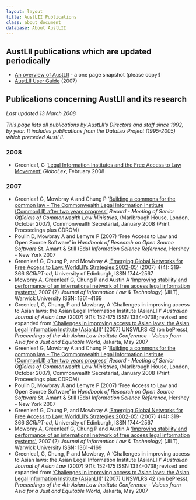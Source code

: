 ```yaml
---
layout: layout
title: AustLII Publications
class: about document
database: About AustLII
---
```

## AustLII publications which are updated periodically

* [An overview of AustLII](#) - a one page snapshot (please copy!)
* [AustLII User Guide](#) (2007)

## Publications concerning AustLII and its research

_Last updated 13 March 2008_

_This page lists all publications by AustLII’s Directors and staff since 1992, by year. It includes publications from the DataLex Project (1995-2005) which preceded AustLII._

### 2008

* Greenleaf, G ‘[Legal Information Institutes and the Free Access to Law Movement’](#) _GlobaLex_, February 2008

### 2007

* Greenleaf G, Mowbray A and Chung P ‘[Building a commons for the common law - The Commonwealth Legal Information Institute (CommonLII) after two years progress’](#) _Record -  Meeting of Senior
Officials of Commonwealth Law Ministries_, (Marlbrough House, London, October 2007), Commonwealth  Secretariat,   January 2008  (Print Proceedings plus CDROM)
* Poulin D, Mowbray A and Lemyre P (2007) ‘Free Access to Law and Open Source Software’ in _Handbook of Research on Open Source Software_ St. Amant &amp; Still (Eds) _Information Science Reference_, Hershey - New York 2007
* Greenleaf G,  Chung P, and Mowbray A [‘Emerging Global Networks for Free Access to Law: WorldLII’s Strategies 2002-05’](#) (2007) 4(4): 319-366 _SCRIPT-ed_, University of Edinburgh,  ISSN 1744-2567
* Mowbray A, Greenleaf  G, Chung P and Austin A [‘Improving stability and performance of an international network of free access legal information systems’](#), 2007 (2) _Journal of Information Law &amp; Technology_) (JILT), Warwick University  ISSN: 1361-4169
* Greenleaf, G, Chung, P and Mowbray, A ‘Challenges in improving access to Asian laws: the Asian Legal Information Institute (AsianLII)’ _Australian Journal of Asian Law_ (2007) 9(1): 152-175 ISSN 1334-0738; revised and expanded from [‘Challenges in improving access to Asian laws: the Asian Legal Information Institute (AsianLII)’](#) [2007] UNSWLRS 42 (on bePress), _Proceedings of the 4th Asian Law Institute Conference - Voices from Asia for a Just and Equitable World_, Jakarta, May 2007
* Greenleaf G, Mowbray A and Chung P ‘[Building a commons for the common law - The Commonwealth Legal Information Institute (CommonLII) after two years progress’](#) _Record -  Meeting of Senior
Officials of Commonwealth Law Ministries_, (Marlbrough House, London, October 2007), Commonwealth  Secretariat,   January 2008  (Print Proceedings plus CDROM)
* Poulin D, Mowbray A and Lemyre P (2007) ‘Free Access to Law and Open Source Software’ in _Handbook of Research on Open Source Software_ St. Amant &amp; Still (Eds) _Information Science Reference_, Hershey - New York 2007
* Greenleaf G,  Chung P, and Mowbray A [‘Emerging Global Networks for Free Access to Law: WorldLII’s Strategies 2002-05’](#) (2007) 4(4): 319-366 _SCRIPT-ed_, University of Edinburgh,  ISSN 1744-2567
* Mowbray A, Greenleaf  G, Chung P and Austin A [‘Improving stability and performance of an international network of free access legal information systems’](#), 2007 (2) _Journal of Information Law &amp; Technology_) (JILT), Warwick University  ISSN: 1361-4169
* Greenleaf, G, Chung, P and Mowbray, A ‘Challenges in improving access to Asian laws: the Asian Legal Information Institute (AsianLII)’ _Australian Journal of Asian Law_ (2007) 9(1): 152-175 ISSN 1334-0738; revised and expanded from [‘Challenges in improving access to Asian laws: the Asian Legal Information Institute (AsianLII)’](#) [2007] UNSWLRS 42 (on bePress), _Proceedings of the 4th Asian Law Institute Conference - Voices from Asia for a Just and Equitable World_, Jakarta, May 2007
